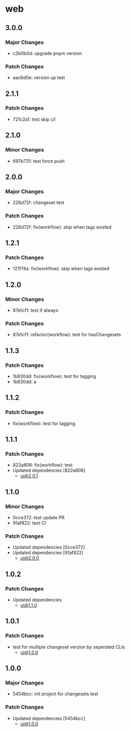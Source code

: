 # web

## 3.0.0

### Major Changes

- c2b0b0d: upgrade pnpm version

### Patch Changes

- aac6d0e: version up test

## 2.1.1

### Patch Changes

- 721c2a1: test skip ci!

## 2.1.0

### Minor Changes

- 697b731: test force push

## 2.0.0

### Major Changes

- 226d72f: changeset test

### Patch Changes

- 226d72f: fix(workflow): skip when tags existed

## 1.2.1

### Patch Changes

- 121f74a: fix(workflow): skip when tags existed

## 1.2.0

### Minor Changes

- 87e1cf1: test if always

### Patch Changes

- 87e1cf1: refactor(workflow): test for hasChangesets

## 1.1.3

### Patch Changes

- 1b830dd: fix(workflow): test for tagging
- 1b830dd: a

## 1.1.2

### Patch Changes

- fix(workflow): test for tagging

## 1.1.1

### Patch Changes

- 822a806: fix(workflow): test
- Updated dependencies [822a806]
  - ui@2.0.1

## 1.1.0

### Minor Changes

- 0cce372: test update PR
- 91af822: test CI

### Patch Changes

- Updated dependencies [0cce372]
- Updated dependencies [91af822]
  - ui@2.0.0

## 1.0.2

### Patch Changes

- Updated dependencies
  - ui@1.1.0

## 1.0.1

### Patch Changes

- test for multiple changeset version by seperated CLIs
  - ui@1.0.0

## 1.0.0

### Major Changes

- 5454bcc: init project for changesets test

### Patch Changes

- Updated dependencies [5454bcc]
  - ui@1.0.0
